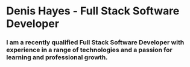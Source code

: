 # Denis Hayes - Full Stack Software Developer

### I am a recently qualified Full Stack Software Developer with experience in a range of technologies and a passion for learning and professional growth.
